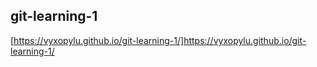 ## git-learning-1

[https://vyxopylu.github.io/git-learning-1/]https://vyxopylu.github.io/git-learning-1/